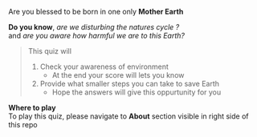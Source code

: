 Are you blessed to be born in one only **Mother Earth**

**Do you know**, _are we disturbing the natures cycle ?_  
and _are you aware how harmful we are to this Earth?_

> This quiz will
> 1. Check your awareness of environment
>    - At the end your score will lets you know
> 1. Provide what smaller steps you can take to save Earth
>    - Hope the answers will give this oppurtunity for you

**Where to play**  
To play this quiz, please navigate to **About** section visible in right side of this repo



